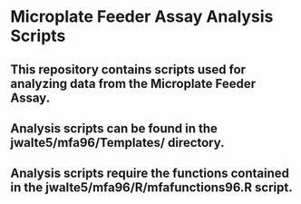 # Microplate Feeder Assay Analysis Scripts

## This repository contains scripts used for analyzing data from the Microplate Feeder Assay. 

## Analysis scripts can be found in the jwalte5/mfa96/Templates/ directory. 

## Analysis scripts require the functions contained in the jwalte5/mfa96/R/mfafunctions96.R script.
